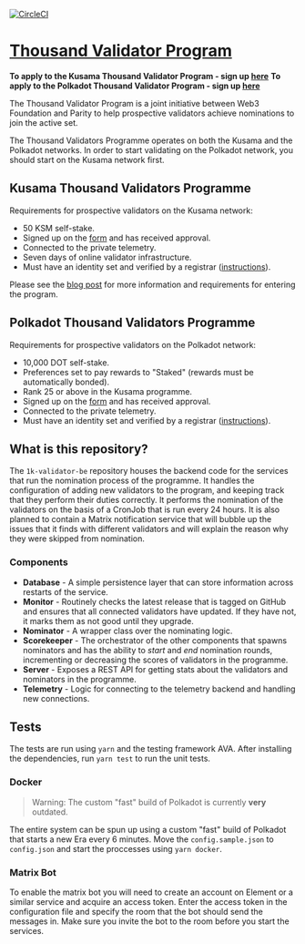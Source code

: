 [![CircleCI](https://circleci.com/gh/w3f/1k-validators-be.svg?style=svg)](https://circleci.com/gh/w3f/1k-validators-be)

# [Thousand Validator Program][thousand]

**To apply to the Kusama Thousand Validator Program - sign up [here][form]**
**To apply to the Polkadot Thousand Validator Program - sign up [here][polkadot form]**

The Thousand Validator Program is a joint initiative between Web3 Foundation
and Parity to help prospective validators achieve nominations to join the 
active set. 

The Thousand Validators Programme operates on both the Kusama and the Polkadot
networks. In order to start validating on the Polkadot network, you should start
on the Kusama network first.

## Kusama Thousand Validators Programme

Requirements for prospective validators on the Kusama network:

 - 50 KSM self-stake.
 - Signed up on the [form][form] and has received approval.
 - Connected to the private telemetry.
 - Seven days of online validator infrastructure.
 - Must have an identity set and verified by a registrar ([instructions](https://wiki.polkadot.network/docs/en/learn-registrar)).

Please see the [blog post][thousand] for more information and requirements for
entering the program.

## Polkadot Thousand Validators Programme

Requirements for prospective validators on the Polkadot network:

- 10,000 DOT self-stake.
- Preferences set to pay rewards to "Staked" (rewards must be automatically bonded).
- Rank 25 or above in the Kusama programme.
- Signed up on the [form][polkadot form] and has received approval.
- Connected to the private telemetry.
- Must have an identity set and verified by a registrar ([instructions](https://wiki.polkadot.network/docs/en/learn-registrar)).

## What is this repository?

The `1k-validator-be` repository houses the backend code for the services that
run the nomination process of the programme. It handles the configuration of
adding new validators to the program, and keeping track that they perform their
duties correctly. It performs the nomination of the validators on the basis of
a CronJob that is run every 24 hours. It is also planned to contain a Matrix
notification service that will bubble up the issues that it finds with different
validators and will explain the reason why they were skipped from nomination.

### Components

- **Database** - A simple persistence layer that can store information across restarts
  of the service.
- **Monitor** - Routinely checks the latest release that is tagged on GitHub and 
  ensures that all connected validators have updated. If they have not, it marks
  them as not good until they upgrade.
- **Nominator** - A wrapper class over the nominating logic.
- **Scorekeeper** - The orchestrator of the other components that spawns nominators
  and has the ability to _start_ and _end_ nomination rounds, incrementing or
  decreasing the scores of validators in the programme.
- **Server** - Exposes a REST API for getting stats about the validators and
  nominators in the programme.
- **Telemetry** - Logic for connecting to the telemetry backend and handling
  new connections.

## Tests

The tests are run using `yarn` and the testing framework AVA. After installing
the dependencies, run `yarn test` to run the unit tests.

### Docker

> Warning: The custom "fast" build of Polkadot is currently __very__ outdated.

The entire system can be spun up using a custom "fast" build of Polkadot
that starts a new Era every 6 minutes. Move the `config.sample.json` to `config.json`
and start the proccesses using `yarn docker`.

### Matrix Bot

To enable the matrix bot you will need to create an account on Element or a similar
service and acquire an access token. Enter the access token in the configuration
file and specify the room that the bot should send the messages in. Make sure you
invite the bot to the room before you start the services.

[thousand]: https://polkadot.network/join-kusamas-thousand-validators-programme/
[form]: https://docs.google.com/forms/d/e/1FAIpQLSewhltQOcmkIlE7Wftn0NTVuyEs6Wk8Qpx6ssCAo2BO4oQH0w/viewform
[polkadot form]: https://docs.google.com/forms/d/e/1FAIpQLSdS-alI-J2wgIRCQVjQC7ZbFiTnf36hYBdmO-1ARMjKbC7H9w/viewform

